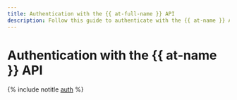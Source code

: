 ```yaml
---
title: Authentication with the {{ at-full-name }} API
description: Follow this guide to authenticate with the {{ at-name }} API.
---
```


# Authentication with the {{ at-name }} API

{% include notitle [auth](../../_includes/authentication.md) %}
